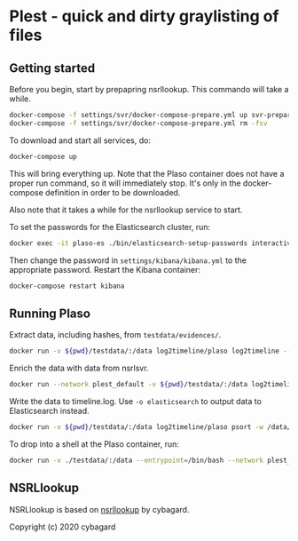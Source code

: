 # Plest - quick and dirty graylisting of files

## Getting started

Before you begin, start by prepapring nsrllookup. This commando will take a while.

```bash
docker-compose -f settings/svr/docker-compose-prepare.yml up svr-prepare && 
docker-compose -f settings/svr/docker-compose-prepare.yml rm -fsv
```

To download and start all services, do:

```bash
docker-compose up
```

This will bring everything up. Note that the Plaso container does not have a proper run command, so it will immediately stop. It's only in the docker-compose definition in order to be downloaded.

Also note that it takes a while for the nsrllookup service to start.

To set the passwords for the Elasticsearch cluster, run:

```bash
docker exec -it plaso-es ./bin/elasticsearch-setup-passwords interactive
```

Then change the password in ```settings/kibana/kibana.yml``` to the appropriate password. Restart the Kibana container:

```bash
docker-compose restart kibana
```

## Running Plaso

Extract data, including hashes, from `testdata/evidences/`.
```bash
docker run -v ${pwd}/testdata/:/data log2timeline/plaso log2timeline --hashers all /data/evidences.plaso /data/evidences
```

Enrich the data with data from nsrlsvr.
```bash
docker run --network plest_default -v ${pwd}/testdata/:/data log2timeline/plaso psort --analysis nsrlsvr --nsrlsvr-hash md5 --nsrlsvr-host svr --nsrlsvr-port 9120 -o null /data/evidences.plaso
```

Write the data to timeline.log. Use `-o elasticsearch` to output data to Elasticsearch instead.
```bash
docker run -v ${pwd}/testdata/:/data log2timeline/plaso psort -w /data/timeline.log /data/evidences.plaso
```

To drop into a shell at the Plaso container, run:
```bash
docker run -v ./testdata/:/data --entrypoint=/bin/bash --network plest_default -it log2timeline/plaso
```

## NSRLlookup

NSRLlookup is based on [nsrllookup](https://github.com/cybagard/nsrllookup) by cybagard.

Copyright (c) 2020 cybagard